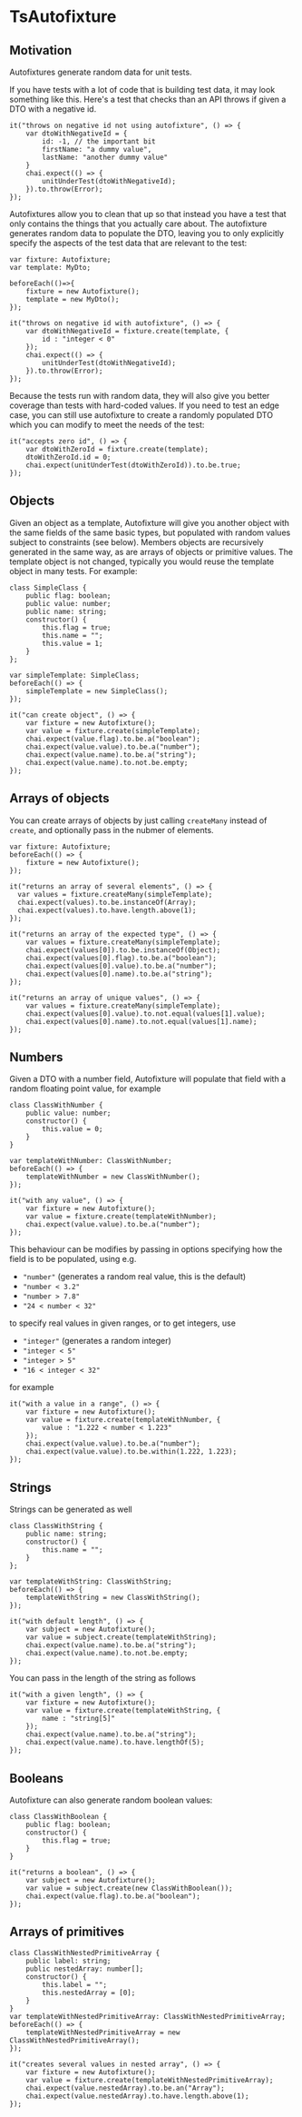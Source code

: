 # TsAutofixture

## Motivation

Autofixtures generate random data for unit tests.

If you have tests with a lot of code that is building test data, it may look something like this. Here's a test that checks than an API throws if given a DTO with a negative id.

```
it("throws on negative id not using autofixture", () => {
    var dtoWithNegativeId = {
        id: -1, // the important bit
        firstName: "a dummy value",
        lastName: "another dummy value"
    }
    chai.expect(() => {
        unitUnderTest(dtoWithNegativeId);
    }).to.throw(Error);
});
```
Autofixtures allow you to clean that up so that instead you have a test that only contains the things that you actually care about. The autofixture generates random data to populate the DTO, leaving you to only explicitly specify the aspects of the test data that are relevant to the test:
```
var fixture: Autofixture;
var template: MyDto;

beforeEach(()=>{
    fixture = new Autofixture();
    template = new MyDto();
});

it("throws on negative id with autofixture", () => {
    var dtoWithNegativeId = fixture.create(template, {
        id : "integer < 0"
    });
    chai.expect(() => {
        unitUnderTest(dtoWithNegativeId);
    }).to.throw(Error);
});

```
Because the tests run with random data, they will also give you better coverage than tests with hard-coded values. If you need to test an edge case, you can still use autofixture to create a randomly populated DTO which you can modify to meet the needs of the test:
```
it("accepts zero id", () => {
    var dtoWithZeroId = fixture.create(template);
    dtoWithZeroId.id = 0;
    chai.expect(unitUnderTest(dtoWithZeroId)).to.be.true;
});
```
## Objects
Given an object as a template, Autofixture will give you another object with the same fields of the same basic types, but populated with random values subject to constraints (see below). Members objects are recursively generated in the same way, as are arrays of objects or primitive values. The template object is not changed, typically you would reuse the template object in many tests. For example:
```
class SimpleClass {
    public flag: boolean;
    public value: number;
    public name: string;
    constructor() {
        this.flag = true;
        this.name = "";
        this.value = 1;
    }
};

var simpleTemplate: SimpleClass;
beforeEach(() => {
    simpleTemplate = new SimpleClass();
});

it("can create object", () => {
    var fixture = new Autofixture();
    var value = fixture.create(simpleTemplate);
    chai.expect(value.flag).to.be.a("boolean");
    chai.expect(value.value).to.be.a("number");
    chai.expect(value.name).to.be.a("string");
    chai.expect(value.name).to.not.be.empty;
});

```
## Arrays of objects
You can create arrays of objects by just calling `createMany` instead of `create`, and optionally pass in the nubmer of elements.
```
var fixture: Autofixture;
beforeEach(() => {
    fixture = new Autofixture();
});

it("returns an array of several elements", () => {
  var values = fixture.createMany(simpleTemplate);
  chai.expect(values).to.be.instanceOf(Array);
  chai.expect(values).to.have.length.above(1);
});

it("returns an array of the expected type", () => {
    var values = fixture.createMany(simpleTemplate);
    chai.expect(values[0]).to.be.instanceOf(Object);
    chai.expect(values[0].flag).to.be.a("boolean");
    chai.expect(values[0].value).to.be.a("number");
    chai.expect(values[0].name).to.be.a("string");
});

it("returns an array of unique values", () => {
    var values = fixture.createMany(simpleTemplate);
    chai.expect(values[0].value).to.not.equal(values[1].value);
    chai.expect(values[0].name).to.not.equal(values[1].name);
});

```
## Numbers
Given a DTO with a number field, Autofixture will populate that field with a random floating point value, for example
```
class ClassWithNumber {
    public value: number;
    constructor() {
        this.value = 0;
    }
}

var templateWithNumber: ClassWithNumber;
beforeEach(() => {
    templateWithNumber = new ClassWithNumber();
});

it("with any value", () => {
    var fixture = new Autofixture();
    var value = fixture.create(templateWithNumber);
    chai.expect(value.value).to.be.a("number");
});

```
This behaviour can be modifies by passing in options specifying how the field is to be populated, using e.g.

* `"number"` (generates a random real value, this is the default)
* `"number < 3.2"`
* `"number > 7.8"`
* `"24 < number < 32"` 

to specify real values in given ranges, or to get integers, use 

* `"integer"` (generates a random integer)
* `"integer < 5"`
* `"integer > 5"`
* `"16 < integer < 32"`

for example
```
it("with a value in a range", () => {
    var fixture = new Autofixture();
    var value = fixture.create(templateWithNumber, {
        value : "1.222 < number < 1.223"
    });
    chai.expect(value.value).to.be.a("number");
    chai.expect(value.value).to.be.within(1.222, 1.223);
});
```
## Strings
Strings can be generated as well
```
class ClassWithString {
    public name: string;
    constructor() {
        this.name = "";
    }
};

var templateWithString: ClassWithString;
beforeEach(() => {
    templateWithString = new ClassWithString();
});

it("with default length", () => {
    var subject = new Autofixture();
    var value = subject.create(templateWithString);
    chai.expect(value.name).to.be.a("string");
    chai.expect(value.name).to.not.be.empty;
});
```
You can pass in the length of the string as follows
```
it("with a given length", () => {
    var fixture = new Autofixture();
    var value = fixture.create(templateWithString, {
        name : "string[5]"
    });
    chai.expect(value.name).to.be.a("string");
    chai.expect(value.name).to.have.lengthOf(5);
});
```
## Booleans
Autofixture can also generate random boolean values:
```
class ClassWithBoolean {
    public flag: boolean;
    constructor() {
        this.flag = true;
    }
}

it("returns a boolean", () => {
    var subject = new Autofixture();
    var value = subject.create(new ClassWithBoolean());
    chai.expect(value.flag).to.be.a("boolean");
});
```
## Arrays of primitives
```
class ClassWithNestedPrimitiveArray {
    public label: string;
    public nestedArray: number[];
    constructor() {
        this.label = "";
        this.nestedArray = [0];
    }
}
var templateWithNestedPrimitiveArray: ClassWithNestedPrimitiveArray;
beforeEach(() => {
    templateWithNestedPrimitiveArray = new ClassWithNestedPrimitiveArray();
});

it("creates several values in nested array", () => {
    var fixture = new Autofixture();
    var value = fixture.create(templateWithNestedPrimitiveArray);
    chai.expect(value.nestedArray).to.be.an("Array");
    chai.expect(value.nestedArray).to.have.length.above(1);
});

```
